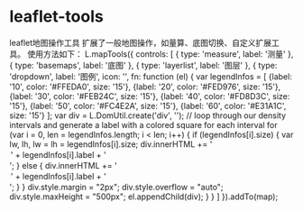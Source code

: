 # leaflet-tools
leaflet地图操作工具
扩展了一般地图操作，如量算、底图切换、自定义扩展工具。
使用方法如下：
L.mapTools({
        controls: [
            {
                type: 'measure',
                label: '测量'
            },
            {
                type: 'basemaps',
                label: '底图'
            },
            {
                type: 'layerlist',
                label: '图层'
            },
            {
                type: 'dropdown',
                label: '图例',
                icon: '<i class="icon icon-map-o"></i>',
                fn: function (el) {
                    var legendInfos = [
                        {label: '10', color: '#FFEDA0', size: '15'},
                        {label: '20', color: '#FED976', size: '15'},
                        {label: '30', color: '#FEB24C', size: '15'},
                        {label: '40', color: '#FD8D3C', size: '15'},
                        {label: '50', color: '#FC4E2A', size: '15'},
                        {label: '60', color: '#E31A1C', size: '15'}
                    ];
                    var div = L.DomUtil.create('div', '');
                    // loop through our density intervals and generate a label with a colored square for each interval
                    for (var i = 0, len = legendInfos.length; i < len; i++) {
                        if (legendInfos[i].size) {
                            var lw, lh, lw = lh = legendInfos[i].size;
                            div.innerHTML +=
                                    '<span style="display: block;margin: 2px;line-height: ' + lh + 'px"><i style="float: left;margin-right: 5px;background:' + legendInfos[i].color + '; width: ' + lw + 'px;height:' + lh + 'px;"></i> ' +
                                    legendInfos[i].label + '</span>';
                        }
                        else {
                            div.innerHTML +=
                                    '<span style="display: block;margin: 2px"><i style="float: left;margin-right: 5px;background:' + legendInfos[i].color + ';"></i> ' +
                                    legendInfos[i].label + '</span>';
                        }
                    }
                    div.style.margin = "2px";
                    div.style.overflow = "auto";
                    div.style.maxHeight = "500px";
                    el.appendChild(div);
                }
            }
        ]
    }).addTo(map);
